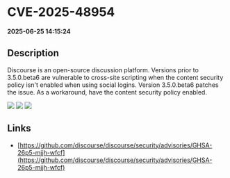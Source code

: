# CVE-2025-48954

**2025-06-25 14:15:24**

## Description
Discourse is an open-source discussion platform. Versions prior to 3.5.0.beta6 are vulnerable to cross-site scripting when the content security policy isn't enabled when using social logins. Version 3.5.0.beta6 patches the issue. As a workaround, have the content security policy enabled.

![](https://img.shields.io/static/v1?label=Score&message=8.1&color=red)
![](https://img.shields.io/static/v1?label=Severity&message=HIGH&color=red)
![](https://img.shields.io/static/v1?label=CWE&message=XSS&color=green)

## Links
- [https://github.com/discourse/discourse/security/advisories/GHSA-26p5-mjjh-wfcf](https://github.com/discourse/discourse/security/advisories/GHSA-26p5-mjjh-wfcf)
